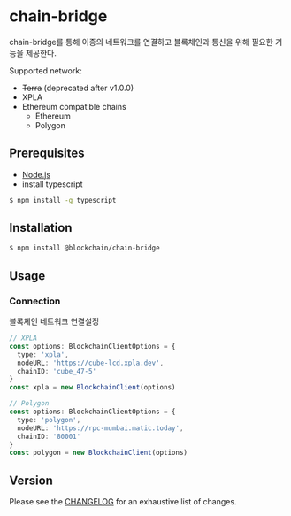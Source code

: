 # chain-bridge
chain-bridge를 통해 이종의 네트워크를 연결하고 블록체인과 통신을 위해 필요한 기능을 제공한다.

Supported network:
* ~~Terra~~ (deprecated after v1.0.0)
* XPLA
* Ethereum compatible chains
  + Ethereum
  + Polygon

## Prerequisites

- [Node.js](https://nodejs.org/ko/download/)
- install typescript
```sh
$ npm install -g typescript
```

## Installation
```sh
$ npm install @blockchain/chain-bridge
```

## Usage
### Connection
블록체인 네트워크 연결설정
```typescript
// XPLA
const options: BlockchainClientOptions = { 
  type: 'xpla',
  nodeURL: 'https://cube-lcd.xpla.dev',
  chainID: 'cube_47-5'
}
const xpla = new BlockchainClient(options)
```

```typescript
// Polygon
const options: BlockchainClientOptions = { 
  type: 'polygon',
  nodeURL: 'https://rpc-mumbai.matic.today',
  chainID: '80001'
}
const polygon = new BlockchainClient(options)
```

## Version
Please see the [CHANGELOG](CHANGELOG.md) for an exhaustive list of changes.
